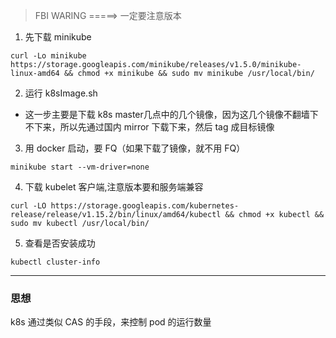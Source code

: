 > FBI WARING =====> 一定要注意版本

1. 先下载 minikube

```curl -Lo minikube https://storage.googleapis.com/minikube/releases/v1.5.0/minikube-linux-amd64 && chmod +x minikube && sudo mv minikube /usr/local/bin/```

2. 运行 k8sImage.sh

* 这一步主要是下载 k8s master几点中的几个镜像，因为这几个镜像不翻墙下不下来，所以先通过国内 mirror 下载下来，然后 tag 成目标镜像

3. 用 docker 启动，要 FQ（如果下载了镜像，就不用 FQ）
  
```minikube start --vm-driver=none```

4. 下载 kubelet 客户端,注意版本要和服务端兼容

```curl -LO https://storage.googleapis.com/kubernetes-release/release/v1.15.2/bin/linux/amd64/kubectl && chmod +x kubectl && sudo mv kubectl /usr/local/bin/```

5. 查看是否安装成功

```kubectl cluster-info```

---------

### 思想

k8s 通过类似 CAS 的手段，来控制 pod 的运行数量
